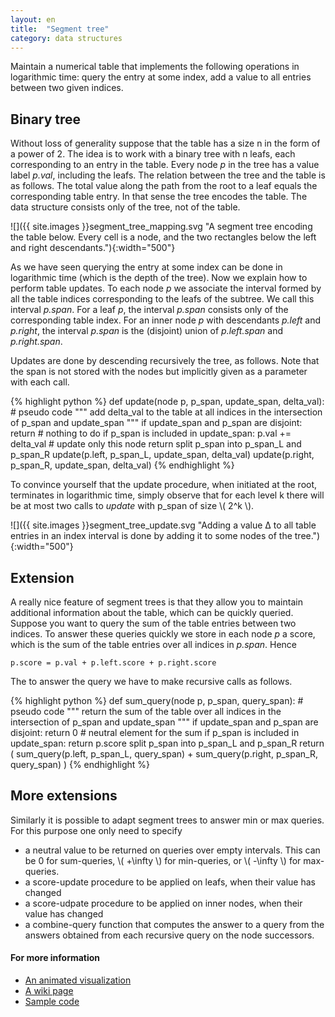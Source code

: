 ```yaml
---
layout: en
title:  "Segment tree"
category: data structures
---
```


Maintain a numerical table that implements the following operations in logarithmic time: query the entry at some index, add a value to all entries between two given indices.

## Binary tree

Without loss of generality suppose that the table has a size n in the form of a power of 2.
The idea is to work with a binary tree with n leafs, each corresponding to an entry in the table.  Every node *p* in the tree has a value label *p.val*, including the leafs.  The relation between the tree and the table is as follows. The total value along the path from the root to a leaf equals the corresponding table entry.  In that sense the tree encodes the table. The data structure consists only of the tree, not of the table.

![]({{ site.images }}segment_tree_mapping.svg "A segment tree encoding the table below. Every cell is a node, and the two rectangles below the left and right descendants."){:width="500"}

As we have seen querying the entry at some index can be done in logarithmic time (which is the depth of the tree).  Now we explain how to perform table updates.  To each node *p* we associate the interval formed by all the table indices corresponding to the leafs of the subtree. We call this interval *p.span*.  For a leaf *p*, the interval *p.span* consists only of the corresponding table index. For an inner node *p* with descendants *p.left* and *p.right*, the interval *p.span* is the (disjoint) union of *p.left.span* and *p.right.span*.

Updates are done by descending recursively the tree, as follows.  Note that the span is not stored with the nodes but implicitly given as a parameter with each call.

{% highlight python %}
def update(node p, p_span,  update_span, delta_val):  # pseudo code
    """
    add delta_val to the table at all indices in
    the intersection of p_span and update_span
    """
    if update_span and p_span are disjoint:
        return  # nothing to do
    if p_span is included in update_span:
        p.val += delta_val   # update only this node
        return
    split p_span into p_span_L and p_span_R
    update(p.left,  p_span_L, update_span, delta_val)
    update(p.right, p_span_R, update_span, delta_val)
{% endhighlight %}

To convince yourself that the update procedure, when initiated at the root, terminates in logarithmic time, simply observe that for each level k there will be at most two calls to *update* with p_span of size \\( 2^k \\).

![]({{ site.images }}segment_tree_update.svg "Adding a value Δ to all table entries in an index interval is done by adding it to some nodes of the tree."){:width="500"}

## Extension

A really nice feature of segment trees is that they allow you to maintain additional information about the table, which can be quickly queried.  Suppose you want to query the sum of the table entries between two indices.  To answer these queries quickly we store in each node *p* a score, which is the sum of the table entries over all indices in *p.span*. Hence

    p.score = p.val + p.left.score + p.right.score

The to answer the query we have to make recursive calls as follows.

{% highlight python %}
def sum_query(node p, p_span,  query_span):  # pseudo code
    """
    return the sum of the table over all indices in
    the intersection of p_span and update_span
    """
    if update_span and p_span are disjoint:
        return 0   # neutral element for the sum
    if p_span is included in update_span:
        return p.score
    split p_span into p_span_L and p_span_R
    return (  sum_query(p.left,  p_span_L, query_span)
            + sum_query(p.right, p_span_R, query_span) )
{% endhighlight %}

## More extensions

Similarly it is possible to adapt segment trees to answer min or max queries.  For this purpose one only need to specify

* a neutral value to be returned on queries over empty intervals. This can be 0 for sum-queries, \\( +\infty \\) for min-queries, or \\( -\infty \\) for max-queries.
* a score-update procedure to be applied on leafs, when their value has changed
* a score-udpate procedure to be applied on inner nodes, when their value has changed
* a combine-query function that computes the answer to a query from the answers obtained from each recursive query on the node successors.


#### For more information

* [An animated visualization](http://visualgo.net/segmenttree)
* [A wiki page](http://wcipeg.com/wiki/Segment_tree)
* [Sample code](http://pythonhosted.org/tryalgo/_modules/tryalgo/range_minimum_query.html#RangeMinQuery)
